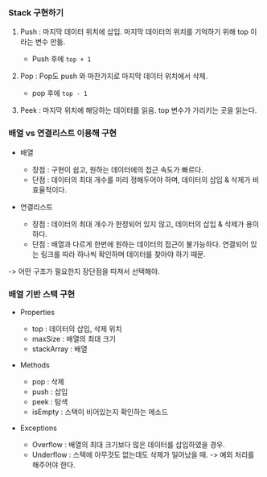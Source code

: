 ### Stack 구현하기 
1. Push : 마지막 데이터 위치에 삽입. 마지막 데이터의 위치를 기억하기 위해 top 이라는 변수 만듦. 
    - Push 후에 `top + 1` 

2. Pop : Pop도 push 와 마찬가지로 마지막 데이터 위치에서 삭제.
    - pop 후에 `top - 1` 
    
3. Peek : 마지막 위치에 해당하는 데이터를 읽음. top 변수가 가리키는 곳을 읽는다. 

### 배열 vs 연결리스트 이용해 구현 
- 배열 
    - 장점 : 구현이 쉽고, 원하는 데이터에의 접근 속도가 빠르다. 
    - 단점 : 데이터의 최대 개수를 미리 정해두어야 하며, 데이터의 삽입 & 삭제가 비효율적이다.
    
- 연결리스트 
    - 장점 : 데이터의 최대 개수가 한정되어 있지 않고, 데이터의 삽입 & 삭제가 용이하다. 
    - 단점 : 배열과 다르게 한번에 원하는 데이터의 접근이 불가능하다. 연결되어 있는 링크를 따라 하나씩 확인하며 데이터를 찾아야 하기 때문. 

-> 어떤 구조가 필요한지 장단점을 따져서 선택해야. 


### 배열 기반 스택 구현 
- Properties
    - top : 데이터의 삽입, 삭제 위치 
    - maxSize : 배열의 최대 크기 
    - stackArray : 배열 

- Methods
    - pop : 삭제
    - push : 삽입 
    - peek : 탐색 
    - isEmpty : 스택이 비어있는지 확인하는 메소드 
    
- Exceptions 
    - Overflow : 배열의 최대 크기보다 많은 데이터를 삽입하였을 경우. 
    - Underflow : 스택에 아무것도 없는데도 삭제가 일어났을 때.
    -> 예외 처리를 해주어야 한다.  